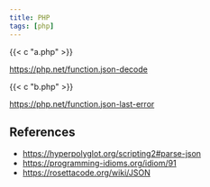 ```yaml
---
title: PHP
tags: [php]
---
```


{{< c "a.php" >}}

<https://php.net/function.json-decode>

{{< c "b.php" >}}

<https://php.net/function.json-last-error>

## References

- <https://hyperpolyglot.org/scripting2#parse-json>
- <https://programming-idioms.org/idiom/91>
- <https://rosettacode.org/wiki/JSON>

